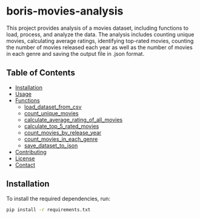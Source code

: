 # boris-movies-analysis

This project provides analysis of a movies dataset, including functions to load, process, and analyze the data. The analysis includes counting unique movies, calculating average ratings, identifying top-rated movies, counting the number of movies released each year as well as the number of movies in each genre and saving the output file in .json format.

## Table of Contents
- [Installation](#installation)
- [Usage](#usage)
- [Functions](#functions)
  - [load_dataset_from_csv](#load_dataset_from_csv)
  - [count_unique_movies](#count_unique_movies)
  - [calculate_average_rating_of_all_movies](#calculate_average_rating_of_all_movies)
  - [calculate_top_5_rated_movies](#calculate_top_5_rated_movies)
  - [count_movies_by_release_year](#count_movies_by_release_year)
  - [count_movies_in_each_genre](#count_movies_in_each_genre)
  - [save_dataset_to_json](#save_dataset_to_json)
- [Contributing](#contributing)
- [License](#license)
- [Contact](#contact)

## Installation

To install the required dependencies, run:

```sh
pip install -r requirements.txt